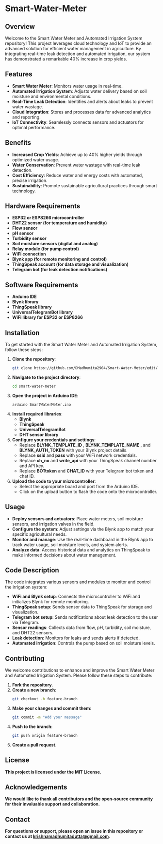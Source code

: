 # Smart-Water-Meter

## Overview
Welcome to the Smart Water Meter and Automated Irrigation System repository! This project leverages cloud technology and IoT to provide an advanced solution for efficient water management in agriculture. By integrating real-time leak detection and automated irrigation, our system has demonstrated a remarkable 40% increase in crop yields.

## Features
- **Smart Water Meter**: Monitors water usage in real-time.  
- **Automated Irrigation System**: Adjusts water delivery based on soil moisture and environmental conditions.  
- **Real-Time Leak Detection**: Identifies and alerts about leaks to prevent water wastage.  
- **Cloud Integration**: Stores and processes data for advanced analytics and reporting.  
- **IoT Connectivity**: Seamlessly connects sensors and actuators for optimal performance.
## Benefits
- **Increased Crop Yields**: Achieve up to 40% higher yields through optimized water usage.
- **Water Conservation**: Prevent water wastage with real-time leak detection.
- **Cost Efficiency**: Reduce water and energy costs with automated, precise irrigation.
- **Sustainability**: Promote sustainable agricultural practices through smart technology.
## Hardware Requirements
- **ESP32 or ESP8266 microcontroller**
- **DHT22 sensor (for temperature and humidity)**
- **Flow sensor**
- **pH sensor**
- **Turbidity sensor**
- **Soil moisture sensors (digital and analog)**
- **Relay module (for pump control)**
- **WiFi connection**
- **Blynk app (for remote monitoring and control)**
- **ThingSpeak account (for data storage and visualization)**
- **Telegram bot (for leak detection notifications)**

## Software Requirements
- **Arduino IDE**
- **Blynk library**
- **ThingSpeak library**
- **UniversalTelegramBot library**
- **WiFi library for ESP32 or ESP8266**

## Installation

To get started with the Smart Water Meter and Automated Irrigation System, follow these steps:

1. **Clone the repository**:
   ```bash
   git clone https://github.com/DMadhumita2904/Smart-Water-Meter/edit/main/README.md

2. **Navigate to the project directory**:
    ```bash
    cd smart-water-meter

3. **Open the project in Arduino IDE**:
   ```bash
   arduino SmartWaterMeter.ino
4. **Install required libraries**:
   - **Blynk**
   - **ThingSpeak**
   - **UniversalTelegramBot**
   - **DHT sensor library**
5. **Configure your credentials and settings**:
   - Replace **BLYNK_TEMPLATE_ID** , **BLYNK_TEMPLATE_NAME** , and **BLYNK_AUTH_TOKEN** with your Blynk project details.
   - Replace **ssid** and **pass** with your WiFi network credentials.
   - Replace **ch_no** and **write_api** with your ThingSpeak channel number and API key.
   - Replace **BOTtoken** and **CHAT_ID** with your Telegram bot token and chat ID.
6. **Upload the code to your microcontroller**:
    - Select the appropriate board and port from the Arduino IDE.
    - Click on the upload button to flash the code onto the microcontroller.
  
## Usage
- **Deploy sensors and actuators**: Place water meters, soil moisture sensors, and irrigation valves in the field.
- **Configure the system**: Adjust settings via the Blynk app to match your specific agricultural needs.
- **Monitor and manage**: Use the real-time dashboard in the Blynk app to track water usage, soil moisture levels, and system alerts.
- **Analyze data**: Access historical data and analytics on ThingSpeak to make informed decisions about water management.
## Code Description
The code integrates various sensors and modules to monitor and control the irrigation system:

- **WiFi and Blynk setup**: Connects the microcontroller to WiFi and initializes Blynk for remote monitoring.
- **ThingSpeak setup**: Sends sensor data to ThingSpeak for storage and visualization.
- **Telegram bot setup**: Sends notifications about leak detection to the user via Telegram.
- **Sensor readings**: Collects data from flow, pH, turbidity, soil moisture, and DHT22 sensors.
- **Leak detection**: Monitors for leaks and sends alerts if detected.
- **Automated irrigation**: Controls the pump based on soil moisture levels.

## Contributing
We welcome contributions to enhance and improve the Smart Water Meter and Automated Irrigation System. Please follow these steps to contribute:

1. **Fork the repository**.
2. **Create a new branch**:
   ```bash
   git checkout -b feature-branch
3. **Make your changes and commit them**:
   ```bash
   git commit -m "Add your message"
4. **Push to the branch**:
   ```bash
   git push origin feature-branch
5. **Create a pull request**.

## License
**This project is licensed under the MIT License.**

## Acknowledgements
**We would like to thank all contributors and the open-source community for their invaluable support and collaboration.**

## Contact
**For questions or support, please open an issue in this repository or contact us at krishnamadhumitadutta@gmail.com**.





